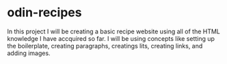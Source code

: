 # odin-recipes

In this project I will be creating a basic recipe website using all of the HTML knowledge I have accquired so far. I will be using concepts like setting up the boilerplate, creating paragraphs, creatings lits, creating links, and adding images.
